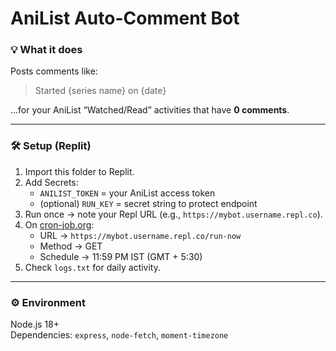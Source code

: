 # AniList Auto-Comment Bot

### 💡 What it does
Posts comments like:
> Started {series name} on {date}

...for your AniList “Watched/Read” activities that have **0 comments**.

---

### 🛠 Setup (Replit)
1. Import this folder to Replit.
2. Add Secrets:
   - `ANILIST_TOKEN` = your AniList access token  
   - (optional) `RUN_KEY` = secret string to protect endpoint
3. Run once → note your Repl URL (e.g., `https://mybot.username.repl.co`).
4. On [cron-job.org](https://cron-job.org):
   - URL → `https://mybot.username.repl.co/run-now`
   - Method → GET
   - Schedule → 11:59 PM IST (GMT + 5:30)
5. Check `logs.txt` for daily activity.

---

### ⚙️ Environment
Node.js 18+  
Dependencies: `express`, `node-fetch`, `moment-timezone`